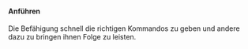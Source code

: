 #### Anführen

Die Befähigung schnell die richtigen Kommandos zu geben und andere dazu zu bringen ihnen Folge zu leisten.
